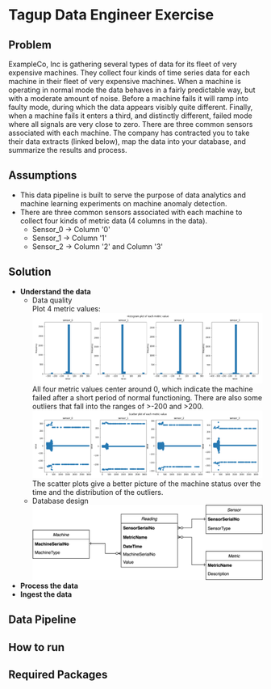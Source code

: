 # Tagup Data Engineer Exercise

## Problem
ExampleCo, Inc is gathering several types of data for its fleet of very expensive machines. They collect four kinds of time series data for each machine in their fleet of very expensive machines. When a machine is operating in normal mode the data behaves in a fairly predictable way, but with a moderate amount of noise. Before a machine fails it will ramp into faulty mode, during which the data appears visibly quite different. Finally, when a machine fails it enters a third, and distinctly different, failed mode where all signals are very close to zero. There are three common sensors associated with each machine. The company has contracted you to take their data extracts (linked below), map the data into your database, and summarize the results and process.

## Assumptions
- This data pipeline is built to serve the purpose of data analytics and machine learning experiments on machine anomaly detection.
- There are three common sensors associated with each machine to collect four kinds of metric data (4 columns in the data). 
	- Sensor_0 -> Column '0'
	- Sensor_1 -> Column '1'
	- Sensor_2 -> Column '2' and Column '3'

## Solution
- <strong>Understand the data</strong>
	- Data quality   
	Plot 4 metric values:
	![histogram](/img/histogram.png)
	All four metric values center around 0, which indicate the machine failed after a short period of normal functioning. There are also some outliers that fall into the ranges of >-200 and >200.
	![scatter](/img/scatter.png)
	The scatter plots give a better picture of the machine status over the time and the distribution of the outliers.
	- Database design  
	![schema](/img/schema.png)
- <strong>Process the data</strong>
- <strong>Ingest the data</strong>


## Data Pipeline


## How to run

## Required Packages
